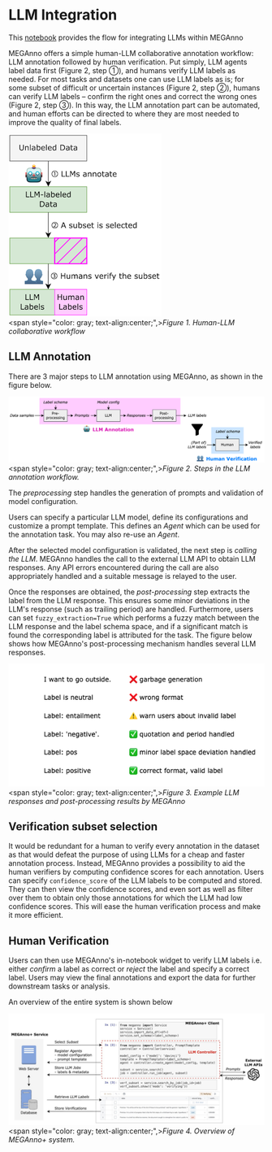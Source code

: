 # LLM Integration

This [notebook](https://github.com/megagonlabs/meganno-client/blob/main/Examples/Example%203%20-%20LLM%20integration.ipynb) provides the flow for integrating LLMs within MEGAnno

MEGAnno offers a simple human-LLM collaborative annotation workflow: LLM annotation followed by human verification. Put simply, LLM agents label data first (Figure 2, step ①), and humans verify LLM labels as needed. For most tasks and datasets one can use LLM labels as is; for some subset of difficult or uncertain instances (Figure 2, step ②), humans can verify LLM labels – confirm the right ones and correct the wrong ones (Figure 2, step ③). In this way, the LLM annotation part can be automated, and human efforts can be directed to where they are most needed to improve the quality of final labels.

![Figure 1. Human-LLM collaborative workflow](assets/images/meganno_site_llm_human.png)
<br/><span style="color: gray; text-align:center;",>*Figure 1. Human-LLM collaborative workflow*</span>

## LLM Annotation

There are 3 major steps to LLM annotation using MEGAnno, as shown in the figure below. 

![Figure 2. Steps in the LLM annotation workflow.](assets/images/meganno_site_fig1.png)
<br/><span style="color: gray; text-align:center;",>*Figure 2. Steps in the LLM annotation workflow.*</span>

The _preprocessing_ step handles the generation of prompts and validation of model configuration.

Users can specify a particular LLM model, define its configurations and customize a prompt template. This defines an _Agent_ which can be used for the annotation task. You may also re-use an _Agent_.

After the selected model configuration is validated, the next step is _calling the LLM_. MEGAnno handles the call to the external LLM API to obtain LLM responses. Any API errors encountered during the call are also appropriately handled and a suitable message is relayed to the user. 

Once the responses are obtained, the _post-processing_ step extracts the label from the LLM response. This ensures some minor deviations in the LLM's response (such as trailing period) are handled. Furthermore, users can set `fuzzy_extraction=True` which performs a fuzzy match between the LLM response and the label schema space, and if a significant match is found the corresponding label is attributed for the task. The figure below shows how MEGAnno's post-processing mechanism handles several LLM responses.

![Figure 3. Example LLM responses and post-processing results by MEGAnno](assets/images/meganno_site_post_process.png)
<br/><span style="color: gray; text-align:center;",>*Figure 3. Example LLM responses and post-processing results by MEGAnno*</span>

## Verification subset selection 

It would be redundant for a human to verify every annotation in the dataset as that would defeat the purpose of using LLMs for a cheap and faster annotation process. Instead, MEGAnno provides a possibility to aid the human verifiers by computing confidence scores for each annotation. Users can specify `confidence_score` of the LLM labels to be computed and stored. They can then view the confidence scores, and even sort as well as filter over them to obtain only those annotations for which the LLM had low confidence scores. This will ease the human verification process and make it more efficient.

## Human Verification

Users can then use MEGAnno's in-notebook widget to verify LLM labels i.e. either _confirm_ a label as correct or _reject_ the label and specify a correct label. Users may view the final annotations and export the data for further downstream tasks or analysis. 

An overview of the entire system is shown below

![Figure 4. Overview of MEGAnno+ system.](assets/images/meganno_site_overview.png)
<br/><span style="color: gray; text-align:center;",>*Figure 4. Overview of MEGAnno+ system.*</span>